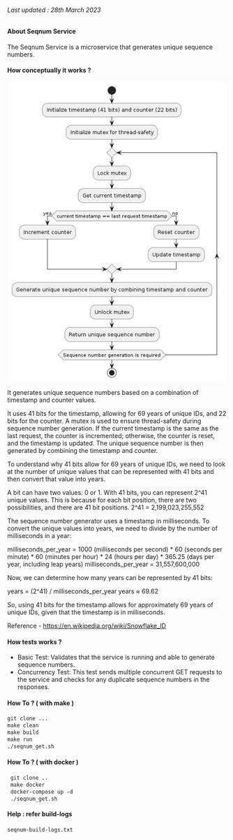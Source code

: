 ###### Last updated : 28th March 2023

#### About Seqnum Service
The Seqnum Service is a microservice that generates unique sequence numbers.

#### How conceptually it works ?

![How it works](/images/how-it-works-flow.png)

It generates unique sequence numbers based on a combination of timestamp and counter values. 

It uses 41 bits for the timestamp, allowing for 69 years of unique IDs, and 22 bits for the counter. 
A mutex is used to ensure thread-safety during sequence number generation. 
If the current timestamp is the same as the last request, the counter is incremented; otherwise, 
the counter is reset, and the timestamp is updated. The unique sequence number is then generated by combining 
the timestamp and counter.

To understand why 41 bits allow for 69 years of unique IDs, 
we need to look at the number of unique values that can be represented with 41 bits and then convert that value into years.

A bit can have two values: 0 or 1. With 41 bits, you can represent 2^41 unique values. 
This is because for each bit position, there are two possibilities, and there are 41 bit positions.
2^41 = 2,199,023,255,552

The sequence number generator uses a timestamp in milliseconds. To convert the unique values into years, 
we need to divide by the number of milliseconds in a year:

milliseconds_per_year = 1000 (milliseconds per second) * 60 (seconds per minute) * 60 (minutes per hour) * 24 (hours per day) * 365.25 (days per year, including leap years)
milliseconds_per_year = 31,557,600,000

Now, we can determine how many years can be represented by 41 bits:

years = (2^41) / milliseconds_per_year
years ≈ 69.62

So, using 41 bits for the timestamp allows for approximately 69 years of unique IDs, given that the timestamp is in milliseconds.

Reference - https://en.wikipedia.org/wiki/Snowflake_ID
#### How tests works ?

- Basic Test: Validates that the service is running and able to generate sequence numbers.
- Concurrency Test: This test sends multiple concurrent GET requests to the service and 
checks for any duplicate sequence numbers in the responses.


#### How To ? ( with make )
```
git clone ...
make clean
make build 
make run
./seqnum_get.sh
```
#### How To ? ( with docker )
```
 git clone ..
 make docker 
 docker-compose up -d
 ./seqnum_get.sh
```
#### Help : refer build-logs 
```
seqnum-build-logs.txt
```

